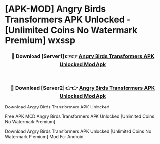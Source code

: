 # [APK-MOD] Angry Birds Transformers APK Unlocked - [Unlimited Coins No Watermark Premium] wxssp



<div align="center">
<h3>🔴 Download [Server1] 👉👉 <a href="https://momento.my/?title=Angry_Birds_Transformers_APK_Unlocked">Angry Birds Transformers APK Unlocked Mod Apk</a></h3><br>

<h3>🔴 Download [Server2] 👉👉 <a href="https://momento.my/?title=Angry_Birds_Transformers_APK_Unlocked">Angry Birds Transformers APK Unlocked Mod Apk</a></h3>
</div>



Download Angry Birds Transformers APK Unlocked 

Free APK MOD Angry Birds Transformers APK Unlocked [Unlimited Coins No Watermark Premium]

Download Angry Birds Transformers APK Unlocked [Unlimited Coins No Watermark Premium] Mod For Android
